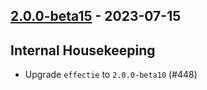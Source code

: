 ## [2.0.0-beta15](https://github.com/Kevin-Lee/logger-f/issues?q=is%3Aissue+is%3Aclosed+milestone%3Av2-m1+closed%3A2023-07-15..2023-07-15+created%3A2023-07-15) - 2023-07-15

## Internal Housekeeping

* Upgrade `effectie` to `2.0.0-beta10` (#448)
